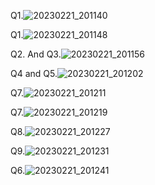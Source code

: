 Q1.![20230221_201140](https://user-images.githubusercontent.com/125014177/220380877-3fcfb899-4453-4577-8f0f-082a10790b02.jpg)

Q1.![20230221_201148](https://user-images.githubusercontent.com/125014177/220380905-90e41629-4b52-4f92-b5e4-4914435b64e1.jpg)

Q2. And Q3.![20230221_201156](https://user-images.githubusercontent.com/125014177/220380915-451de0ec-a20f-46f2-b8de-57df47910a55.jpg)

Q4 and Q5.![20230221_201202](https://user-images.githubusercontent.com/125014177/220380923-de3f1a17-be18-4815-8223-79781c16522c.jpg)

Q7.![20230221_201211](https://user-images.githubusercontent.com/125014177/220380942-b8a09981-7056-48b7-a8a6-ee81a782af75.jpg)

Q7.![20230221_201219](https://user-images.githubusercontent.com/125014177/220380950-5b5c920d-1092-4e55-bccb-cc5d66f9ea30.jpg)

Q8.![20230221_201227](https://user-images.githubusercontent.com/125014177/220380958-a9e166b8-1e92-4b61-bcf2-c077d64fd904.jpg)

Q9.![20230221_201231](https://user-images.githubusercontent.com/125014177/220380966-3cb84ad3-f172-425d-8eab-8b9703e07b7f.jpg)

Q6.![20230221_201241](https://user-images.githubusercontent.com/125014177/220380975-bbb1fede-5572-4726-bba2-3a694467c3c8.jpg)
